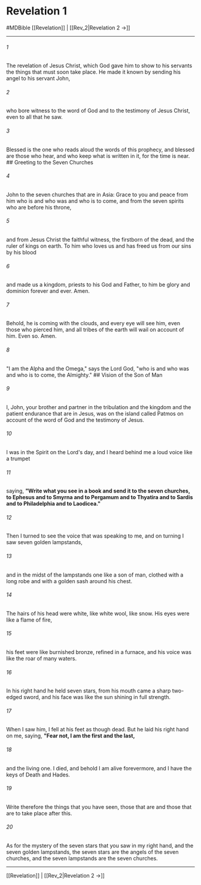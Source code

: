 # Revelation 1
#MDBible
[[Revelation]] | [[Rev_2|Revelation 2 →]]

***

###### 1 
The revelation of Jesus Christ, which God gave him to show to his servants the things that must soon take place. He made it known by sending his angel to his servant John, 

###### 2 
who bore witness to the word of God and to the testimony of Jesus Christ, even to all that he saw. 

###### 3 
Blessed is the one who reads aloud the words of this prophecy, and blessed are those who hear, and who keep what is written in it, for the time is near. ## Greeting to the Seven Churches 

###### 4 
John to the seven churches that are in Asia: Grace to you and peace from him who is and who was and who is to come, and from the seven spirits who are before his throne, 

###### 5 
and from Jesus Christ the faithful witness, the firstborn of the dead, and the ruler of kings on earth. To him who loves us and has freed us from our sins by his blood 

###### 6 
and made us a kingdom, priests to his God and Father, to him be glory and dominion forever and ever. Amen. 

###### 7 
Behold, he is coming with the clouds, and every eye will see him, even those who pierced him, and all tribes of the earth will wail on account of him. Even so. Amen. 

###### 8 
"I am the Alpha and the Omega," says the Lord God, "who is and who was and who is to come, the Almighty." ## Vision of the Son of Man 

###### 9 
I, John, your brother and partner in the tribulation and the kingdom and the patient endurance that are in Jesus, was on the island called Patmos on account of the word of God and the testimony of Jesus. 

###### 10 
I was in the Spirit on the Lord's day, and I heard behind me a loud voice like a trumpet 

###### 11 
saying, **"Write what you see in a book and send it to the seven churches, to Ephesus and to Smyrna and to Pergamum and to Thyatira and to Sardis and to Philadelphia and to Laodicea."** 

###### 12 
Then I turned to see the voice that was speaking to me, and on turning I saw seven golden lampstands, 

###### 13 
and in the midst of the lampstands one like a son of man, clothed with a long robe and with a golden sash around his chest. 

###### 14 
The hairs of his head were white, like white wool, like snow. His eyes were like a flame of fire, 

###### 15 
his feet were like burnished bronze, refined in a furnace, and his voice was like the roar of many waters. 

###### 16 
In his right hand he held seven stars, from his mouth came a sharp two-edged sword, and his face was like the sun shining in full strength. 

###### 17 
When I saw him, I fell at his feet as though dead. But he laid his right hand on me, saying, **"Fear not, I am the first and the last,** 

###### 18 
and the living one. I died, and behold I am alive forevermore, and I have the keys of Death and Hades. 

###### 19 
Write therefore the things that you have seen, those that are and those that are to take place after this. 

###### 20 
As for the mystery of the seven stars that you saw in my right hand, and the seven golden lampstands, the seven stars are the angels of the seven churches, and the seven lampstands are the seven churches. 

***

[[Revelation]] | [[Rev_2|Revelation 2 →]]
